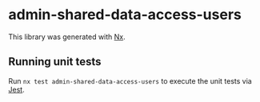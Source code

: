 # admin-shared-data-access-users

This library was generated with [Nx](https://nx.dev).

## Running unit tests

Run `nx test admin-shared-data-access-users` to execute the unit tests via [Jest](https://jestjs.io).
